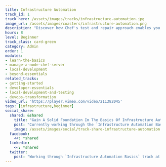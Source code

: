 ```yaml
---
title: Infrastructure Automation
track_id: 1
track_hero: /assets/images/tracks/infrastructure-automation.jpg
image_url: /assets/images/coasters/infrastructure-automation.png
description: "Discover how Chef's test and repair approach enables you to turn infrastructure into code and serve it up quickly. You'll learn what Chef does during a run and how to configure a system using a mix of resources, recipes, and cookbooks."
hours: 8
level: Beginner
track_class: card-green
category: Admin
order: 1
modules:
- learn-the-basics
- manage-a-node-chef-server
- local-development
- beyond-essentials
related_tracks:
- getting-started
- developer-essentials
- local-development-and-testing
- devops-transformation
video_url: 'https://player.vimeo.com/video/211382045'
tags: [infrastructure,beginner]
social_share:
  shared: &shared
    title: "Gain A Solid Foundation In The Basics Of Infrastructure Automation."
    post: "Currently working through the `Infrastructure Automation Basics` track at Learn Chef Rally. Start building your own learning foundation now."
    image: /assets/images/social/track-share-infrastructure-automation.png
  facebook:
    <<: *shared
  linkedin:
    <<: *shared
  twitter:
    post: "Working through `Infrastructure Automation Basics` track at Learn Chef. Start building your own knowledge base."
---
```

